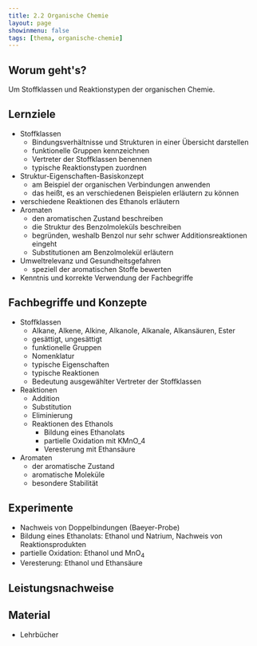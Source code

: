 ```yaml
---
title: 2.2 Organische Chemie
layout: page
showinmenu: false
tags: [thema, organische-chemie]
---
```


## Worum geht's?

Um Stoffklassen und Reaktionstypen der organischen Chemie.

## Lernziele

- Stoffklassen
    - Bindungsverhältnisse und Strukturen in einer Übersicht darstellen
    - funktionelle Gruppen kennzeichnen
    - Vertreter der Stoffklassen benennen
    - typische Reaktionstypen zuordnen
- Struktur-Eigenschaften-Basiskonzept
    - am Beispiel der organischen Verbindungen anwenden
    - das heißt, es an verschiedenen Beispielen erläutern zu können
- verschiedene Reaktionen des Ethanols erläutern
- Aromaten
    - den aromatischen Zustand beschreiben
    - die Struktur des Benzolmoleküls beschreiben
    - begründen, weshalb Benzol nur sehr schwer Additionsreaktionen eingeht
    - Substitutionen am Benzolmolekül erläutern
- Umweltrelevanz und Gesundheitsgefahren
    - speziell der aromatischen Stoffe bewerten
- Kenntnis und korrekte Verwendung der Fachbegriffe

## Fachbegriffe und Konzepte

- Stoffklassen
	- Alkane, Alkene, Alkine, Alkanole, Alkanale, Alkansäuren, Ester
	- gesättigt, ungesättigt
	- funktionelle Gruppen
	- Nomenklatur
	- typische Eigenschaften
	- typische Reaktionen
	- Bedeutung ausgewählter Vertreter der Stoffklassen
- Reaktionen
	- Addition
	- Substitution
	- Eliminierung
	- Reaktionen des Ethanols
		- Bildung eines Ethanolats
		- partielle Oxidation mit KMnO_4
		- Veresterung mit Ethansäure
- Aromaten
	- der aromatische Zustand
	- aromatische Moleküle
	- besondere Stabilität

## Experimente

- Nachweis von Doppelbindungen (Baeyer-Probe)
- Bildung eines Ethanolats: Ethanol und Natrium, Nachweis von Reaktionsprodukten
- partielle Oxidation: Ethanol und MnO<sub>4</sub>
- Veresterung: Ethanol und Ethansäure

## Leistungsnachweise

## Material

- Lehrbücher


